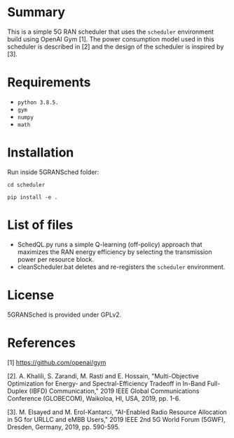 # Summary

This is a simple 5G RAN scheduler that uses the `scheduler` environment build using OpenAI Gym [1]. The power consumption model used in this scheduler is described in [2]
and the design of the scheduler is inspired by [3].

# Requirements 

- `python 3.8.5.`
- `gym`
- `numpy`
- `math`

# Installation 
Run inside 5GRANSched folder:

`cd scheduler`

`pip install -e .`

# List of files 

- SchedQL.py runs a simple Q-learning (off-policy) approach that maximizes the RAN energy efficiency by selecting the transmission power per resource block.
- cleanScheduler.bat deletes and re-registers the `scheduler` environment.

# License

5GRANSched is provided under GPLv2.

# References

[1] https://github.com/openai/gym

[2]. A. Khalili, S. Zarandi, M. Rasti and E. Hossain, "Multi-Objective Optimization for Energy- and Spectral-Efficiency Tradeoff in In-Band Full-Duplex (IBFD) Communication," 2019 IEEE Global Communications Conference (GLOBECOM), Waikoloa, HI, USA, 2019, pp. 1-6.

[3]. M. Elsayed and M. Erol-Kantarci, "AI-Enabled Radio Resource Allocation in 5G for URLLC and eMBB Users," 2019 IEEE 2nd 5G World Forum (5GWF), Dresden, Germany, 2019, pp. 590-595.